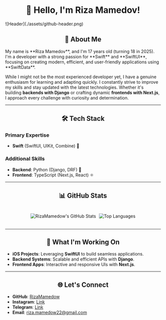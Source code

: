 <div align="center">

# 👋 Hello, I'm Riza Mamedov!
</div>
![Header](./assets/github-header.png)

<div align="center">

## 🚀 About Me
</div>
My name is **Riza Mamedov**, and I'm 17 years old (turning 18 in 2025). I'm a developer with a strong passion for **Swift** and **SwiftUI**, focusing on creating modern, efficient, and user-friendly applications using **SwiftData**.

While I might not be the most experienced developer yet, I have a genuine enthusiasm for learning and adapting quickly. I constantly strive to improve my skills and stay updated with the latest technologies. Whether it's building **backends with Django** or crafting dynamic **frontends with Next.js**, I approach every challenge with curiosity and determination.


---

<div align="center">

## 🛠️ Tech Stack
</div>

### Primary Expertise
- **Swift** (SwiftUI, UIKit, Combine) 🍎

### Additional Skills
- **Backend**: Python (Django, DRF) 🐍
- **Frontend**: TypeScript (Next.js, React) ⚛️

---

<div align="center">

## 📊 GitHub Stats
</div>

<div style="display: flex; justify-content: center; align-items: center;">
<div style="margin: 5px">

![RizaMamedow's GitHub Stats](https://github-readme-stats.vercel.app/api?username=RizaMamedow&show_icons=true&theme=radical)
</div>
<div style="margin: 5px">

![Top Languages](https://github-readme-stats.vercel.app/api/top-langs/?username=RizaMamedow&layout=compact&theme=radical)
</div>

</div>

---


<div align="center">

## 🌱 What I'm Working On
</div>

- **iOS Projects**: Leveraging **SwiftUI** to build seamless applications.
- **Backend Systems**: Scalable and efficient APIs with **Django**.
- **Frontend Apps**: Interactive and responsive UIs with **Next.js**.

---

<div align="center">

## 🌐 Let's Connect
</div>

- **GitHub**: [RizaMamedow](https://github.com/RizaMamedow)
- **Instagram**: [Link](https://www.instagram.com/krugleshock/)
- **Telegram**: [Link](https://t.me/krugleshock)
- **Email**: riza.mamedow22@gmail.com